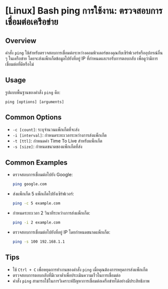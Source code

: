 # [Linux] Bash ping การใช้งาน: ตรวจสอบการเชื่อมต่อเครือข่าย

## Overview
คำสั่ง `ping` ใช้สำหรับตรวจสอบการเชื่อมต่อระหว่างคอมพิวเตอร์ของคุณกับเซิร์ฟเวอร์หรืออุปกรณ์อื่น ๆ ในเครือข่าย โดยจะส่งแพ็กเก็ตข้อมูลไปยังที่อยู่ IP ที่กำหนดและรอรับการตอบกลับ เพื่อดูว่ามีการเชื่อมต่อที่ดีหรือไม่

## Usage
รูปแบบพื้นฐานของคำสั่ง `ping` คือ:

```
ping [options] [arguments]
```

## Common Options
- `-c [count]`: ระบุจำนวนแพ็กเก็ตที่จะส่ง
- `-i [interval]`: กำหนดระยะเวลาระหว่างการส่งแพ็กเก็ต
- `-t [ttl]`: กำหนดค่า Time To Live สำหรับแพ็กเก็ต
- `-s [size]`: กำหนดขนาดของแพ็กเก็ตที่ส่ง

## Common Examples
- ตรวจสอบการเชื่อมต่อไปยัง Google:
  ```bash
  ping google.com
  ```

- ส่งแพ็กเก็ต 5 แพ็กเก็ตไปยังเซิร์ฟเวอร์:
  ```bash
  ping -c 5 example.com
  ```

- กำหนดระยะเวลา 2 วินาทีระหว่างการส่งแพ็กเก็ต:
  ```bash
  ping -i 2 example.com
  ```

- ตรวจสอบการเชื่อมต่อไปยังที่อยู่ IP โดยกำหนดขนาดแพ็กเก็ต:
  ```bash
  ping -s 100 192.168.1.1
  ```

## Tips
- ใช้ `Ctrl + C` เพื่อหยุดการทำงานของคำสั่ง `ping` เมื่อคุณต้องการหยุดการส่งแพ็กเก็ต
- ตรวจสอบการตอบกลับที่มีเวลาต่ำเพื่อประเมินความเร็วในการเชื่อมต่อ
- คำสั่ง `ping` สามารถใช้ในการวิเคราะห์ปัญหาการเชื่อมต่อเครือข่ายได้อย่างมีประสิทธิภาพ